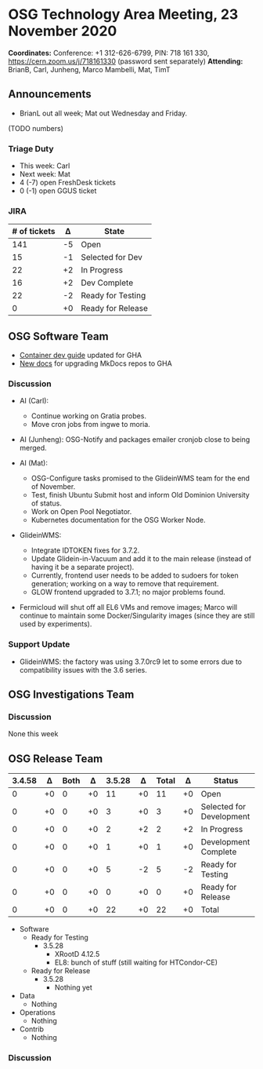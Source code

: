 # OSG Technology Area Meeting, 23 November 2020

**Coordinates:** Conference: +1 312-626-6799, PIN: 718 161 330, <https://cern.zoom.us/j/718161330> (password sent separately)
**Attending:** BrianB, Carl, Junheng, Marco Mambelli, Mat, TimT


## Announcements

-   BrianL out all week; Mat out Wednesday and Friday.


(TODO numbers)

### Triage Duty

-   This week: Carl
-   Next week: Mat
-   4 (-7) open FreshDesk tickets
-   0 (-1) open GGUS ticket


### JIRA

| # of tickets | &Delta; | State             |
|------------ |------- |----------------- |
| 141          | -5      | Open              |
| 15           | -1      | Selected for Dev  |
| 22           | +2      | In Progress       |
| 16           | +2      | Dev Complete      |
| 22           | -2      | Ready for Testing |
| 0            | +0      | Ready for Release |


## OSG Software Team

-   [Container dev guide](../../software/container-development-guide.md) updated for GHA
-   [New docs](../../documentation/publish-osg-pages.md#transitioning-to-github-actions) for upgrading MkDocs repos to GHA


### Discussion

-   AI (Carl):
    - Continue working on Gratia probes.
    - Move cron jobs from ingwe to moria.
-   AI (Junheng): OSG-Notify and packages emailer cronjob close to being merged.
-   AI (Mat):
    - OSG-Configure tasks promised to the GlideinWMS team for the end of November.
    - Test, finish Ubuntu Submit host and inform Old Dominion University of status.
    - Work on Open Pool Negotiator.
    - Kubernetes documentation for the OSG Worker Node.

-   GlideinWMS:
    -   Integrate IDTOKEN fixes for 3.7.2.
    -   Update Glidein-in-Vacuum and add it to the main release (instead of having it be a separate project).
    -   Currently, frontend user needs to be added to sudoers for token generation; working on a way to remove that requirement.
    -   GLOW frontend upgraded to 3.7.1; no major problems found.

-   Fermicloud will shut off all EL6 VMs and remove images; Marco will continue to maintain some Docker/Singularity images (since they are still used by experiments).


### Support Update

-   GlideinWMS: the factory was using 3.7.0rc9 let to some errors due to compatibility issues with the 3.6 series.



## OSG Investigations Team



### Discussion

None this week  


## OSG Release Team

| 3.4.58 | &Delta; | Both | &Delta; | 3.5.28 | &Delta; | Total | &Delta; | Status                   |
| ------ | ------- | ---- | ------- | ------ | ------- | ----- | ------- | ------------------------ |
| 0      | +0      | 0    | +0      | 11     | +0      | 11    | +0      | Open                     |
| 0      | +0      | 0    | +0      | 3      | +0      | 3     | +0      | Selected for Development |
| 0      | +0      | 0    | +0      | 2      | +2      | 2     | +2      | In Progress              |
| 0      | +0      | 0    | +0      | 1      | +0      | 1     | +0      | Development Complete     |
| 0      | +0      | 0    | +0      | 5      | -2      | 5     | -2      | Ready for Testing        |
| 0      | +0      | 0    | +0      | 0      | +0      | 0     | +0      | Ready for Release        |
| 0      | +0      | 0    | +0      | 22     | +0      | 22    | +0      | Total                    |

-   Software  
    -   Ready for Testing  
        -   3.5.28  
            -   XRootD 4.12.5
            -   EL8: bunch of stuff (still waiting for HTCondor-CE)
    -   Ready for Release  
        -   3.5.28  
            -   Nothing yet
-   Data  
    -   Nothing
-   Operations  
    -   Nothing
-   Contrib  
    -   Nothing


### Discussion

